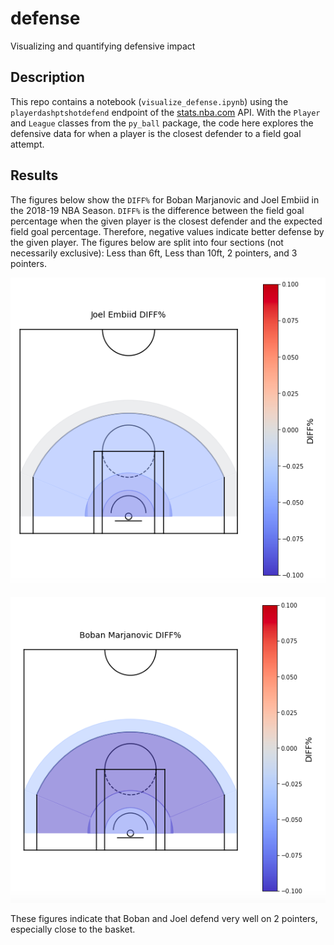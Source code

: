 # defense
Visualizing and quantifying defensive impact

## Description

This repo contains a notebook (`visualize_defense.ipynb`) using the `playerdashptshotdefend` endpoint of the [stats.nba.com](https://stats.nba.com) API. With the `Player` and `League` classes from the `py_ball` package, the code here explores the defensive data for when a player is the closest defender to a field goal attempt.

## Results

The figures below show the `DIFF%` for Boban Marjanovic and Joel Embiid in the 2018-19 NBA Season. `DIFF%` is the difference between the field goal percentage when the given player is the closest defender and the expected field goal percentage. Therefore, negative values indicate better defense by the given player. The figures below are split into four sections (not necessarily exclusive): Less than 6ft, Less than 10ft, 2 pointers, and 3 pointers.

![](images/embiid.png)

![](images/boban.png)

These figures indicate that Boban and Joel defend very well on 2 pointers, especially close to the basket.
